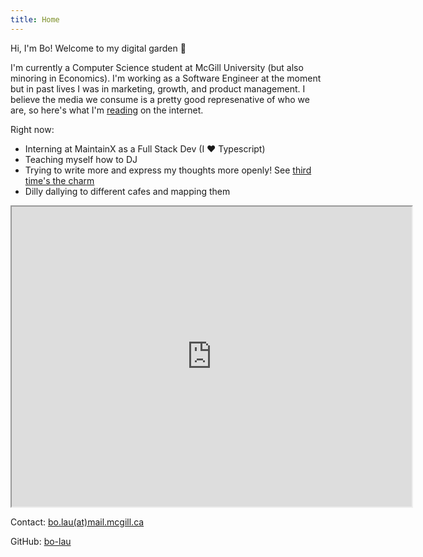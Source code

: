 ```yaml
---
title: Home 
---
```


Hi, I'm Bo! Welcome to my digital garden 🌷

I'm currently a Computer Science student at McGill University (but also minoring in Economics). I'm working as a Software Engineer at the moment but in past lives I was in marketing, growth, and product management. I believe the media we consume is a pretty good represenative of who we are, so here's what I'm [reading](https://curius.app/bo-lau) on the internet. 

Right now: 
- Interning at MaintainX as a Full Stack Dev (I ❤️ Typescript)
- Teaching myself how to DJ 
- Trying to write more and express my thoughts more openly! See [third time's the charm](thirdyear.md)
- Dilly dallying to different cafes and mapping them

<iframe src="https://www.google.com/maps/d/u/0/embed?mid=1c-hZssAv2n_RibG43csYepNsrRaxKHA&ehbc=2E312F" width="640" height="480"></iframe>

Contact: [bo.lau(at)mail.mcgill.ca](mailto:bo.lau@mail.mcgill.ca)

GitHub: [bo-lau](https://github.com/bo-lau)